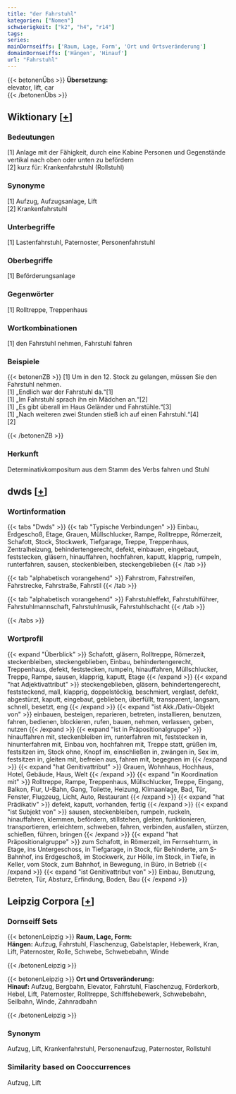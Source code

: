 ```yaml
---
title: "der Fahrstuhl"
kategorien: ["Nomen"]
schwierigkeit: ["k2", "h4", "r14"]
tags:
series:
mainDornseiffs: ['Raum, Lage, Form', 'Ort und Ortsveränderung']
domainDornseiffs: ['Hängen', 'Hinauf']
url: "Fahrstuhl"
---
```


{{< betonenÜbs >}}
**Übersetzung:**  
elevator, lift, car  
{{< /betonenÜbs >}}

## Wiktionary [[+](https://de.wiktionary.org/wiki/Fahrstuhl)]

### Bedeutungen
[1] Anlage mit der Fähigkeit, durch eine Kabine Personen und Gegenstände vertikal nach oben oder unten zu befördern  
[2] kurz für: Krankenfahrstuhl (Rollstuhl)  

### Synonyme
[1] Aufzug, Aufzugsanlage, Lift  
[2] Krankenfahrstuhl  

### Unterbegriffe
[1] Lastenfahrstuhl, Paternoster, Personenfahrstuhl  

### Oberbegriffe
[1] Beförderungsanlage  

### Gegenwörter
[1] Rolltreppe, Treppenhaus  

### Wortkombinationen
[1] den Fahrstuhl nehmen, Fahrstuhl fahren  

### Beispiele
{{< betonenZB >}}
[1] Um in den 12. Stock zu gelangen, müssen Sie den Fahrstuhl nehmen.  
[1] „Endlich war der Fahrstuhl da.“[1]  
[1] „Im Fahrstuhl sprach ihn ein Mädchen an.“[2]  
[1] „Es gibt überall im Haus Geländer und Fahrstühle.“[3]  
[1] „Nach weiteren zwei Stunden stieß ich auf einen Fahrstuhl.“[4]  
[2]  

{{< /betonenZB >}}
### Herkunft
Determinativkompositum aus dem Stamm des Verbs fahren und Stuhl  



## dwds [[+](https://www.dwds.de/wb/Fahrstuhl)]

### Wortinformation
{{< tabs "Dwds" >}}
{{< tab "Typische Verbindungen" >}}
Einbau, Erdgeschoß, Etage, Grauen, Müllschlucker, Rampe, Rolltreppe, Römerzeit, Schafott, Stock, Stockwerk, Tiefgarage, Treppe, Treppenhaus, Zentralheizung, behindertengerecht, defekt, einbauen, eingebaut, feststecken, gläsern, hinauffahren, hochfahren, kaputt, klapprig, rumpeln, runterfahren, sausen, steckenbleiben, steckengeblieben
{{< /tab >}}

{{< tab "alphabetisch vorangehend" >}}
Fahrstrom, Fahrstreifen, Fahrstrecke, Fahrstraße, Fahrstil
{{< /tab >}}

{{< tab "alphabetisch vorangehend" >}}
Fahrstuhleffekt, Fahrstuhlführer, Fahrstuhlmannschaft, Fahrstuhlmusik, Fahrstuhlschacht
{{< /tab >}}

{{< /tabs >}}

### Wortprofil
{{< expand "Überblick" >}} Schafott, gläsern, Rolltreppe, Römerzeit, steckenbleiben, steckengeblieben, Einbau, behindertengerecht, Treppenhaus, defekt, feststecken, rumpeln, hinauffahren, Müllschlucker, Treppe, Rampe, sausen, klapprig, kaputt, Etage {{< /expand >}}
{{< expand "hat Adjektivattribut" >}} steckengeblieben, gläsern, behindertengerecht, feststeckend, mall, klapprig, doppelstöckig, beschmiert, verglast, defekt, abgestürzt, kaputt, eingebaut, geblieben, überfüllt, transparent, langsam, schnell, besetzt, eng {{< /expand >}}
{{< expand "ist Akk./Dativ-Objekt von" >}} einbauen, besteigen, reparieren, betreten, installieren, benutzen, fahren, bedienen, blockieren, rufen, bauen, nehmen, verlassen, geben, nutzen {{< /expand >}}
{{< expand "ist in Präpositionalgruppe" >}} hinauffahren mit, steckenbleiben im, runterfahren mit, feststecken in, hinunterfahren mit, Einbau von, hochfahren mit, Treppe statt, grüßen im, festsitzen im, Stock ohne, Knopf im, einschließen in, zwängen in, Sex im, festsitzen in, gleiten mit, befreien aus, fahren mit, begegnen im {{< /expand >}}
{{< expand "hat Genitivattribut" >}} Grauen, Wohnhaus, Hochhaus, Hotel, Gebäude, Haus, Welt {{< /expand >}}
{{< expand "in Koordination mit" >}} Rolltreppe, Rampe, Treppenhaus, Müllschlucker, Treppe, Eingang, Balkon, Flur, U-Bahn, Gang, Toilette, Heizung, Klimaanlage, Bad, Tür, Fenster, Flugzeug, Licht, Auto, Restaurant {{< /expand >}}
{{< expand "hat Prädikativ" >}} defekt, kaputt, vorhanden, fertig {{< /expand >}}
{{< expand "ist Subjekt von" >}} sausen, steckenbleiben, rumpeln, ruckeln, hinauffahren, klemmen, befördern, stillstehen, gleiten, funktionieren, transportieren, erleichtern, schweben, fahren, verbinden, ausfallen, stürzen, schießen, führen, bringen {{< /expand >}}
{{< expand "hat Präpositionalgruppe" >}} zum Schafott, in Römerzeit, im Fernsehturm, in Etage, ins Untergeschoss, in Tiefgarage, in Stock, für Behinderte, am S-Bahnhof, ins Erdgeschoß, im Stockwerk, zur Hölle, im Stock, in Tiefe, in Keller, vom Stock, zum Bahnhof, in Bewegung, in Büro, in Betrieb {{< /expand >}}
{{< expand "ist Genitivattribut von" >}} Einbau, Benutzung, Betreten, Tür, Absturz, Erfindung, Boden, Bau {{< /expand >}}

## Leipzig Corpora [[+](https://corpora.uni-leipzig.de/en/res?word=Fahrstuhl&corpusId=deu_newscrawl-public_2018)]

### Dornseiff Sets
{{< betonenLeipzig >}}
**Raum, Lage, Form:**  
**Hängen:** Aufzug, Fahrstuhl, Flaschenzug, Gabelstapler, Hebewerk, Kran, Lift, Paternoster, Rolle, Schwebe, Schwebebahn, Winde  

{{< /betonenLeipzig >}}


{{< betonenLeipzig >}}
**Ort und Ortsveränderung:**  
**Hinauf:** Aufzug, Bergbahn, Elevator, Fahrstuhl, Flaschenzug, Förderkorb, Hebel, Lift, Paternoster, Rolltreppe, Schiffshebewerk, Schwebebahn, Seilbahn, Winde, Zahnradbahn  

{{< /betonenLeipzig >}}

### Synonym
Aufzug, Lift, Krankenfahrstuhl, Personenaufzug, Paternoster, Rollstuhl


### Similarity based on Cooccurrences
Aufzug, Lift

